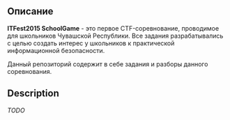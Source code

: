 ## Описание

**ITFest2015 SchoolGame** - это первое CTF-соревнование, проводимое для школьников Чувашской Республики. Все задания разрабатывались с целью создать интерес у школьников к практической информационной безопасности.

Данный репозиторий содержит в себе задания и разборы данного соревнования.

## Description

_TODO_